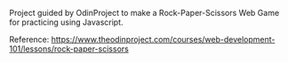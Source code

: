 Project guided by OdinProject to make a Rock-Paper-Scissors Web Game for practicing using Javascript.

Reference: https://www.theodinproject.com/courses/web-development-101/lessons/rock-paper-scissors